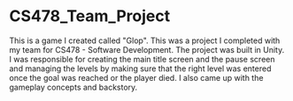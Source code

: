 # CS478_Team_Project

This is a game I created called "Glop". This was a project I completed with my team for CS478 - Software Development. The project was built in Unity. I was responsible for creating the main title screen and the pause screen and managing the levels by making sure that the right level was entered once the goal was reached or the player died. I also came up with the gameplay concepts and backstory.
